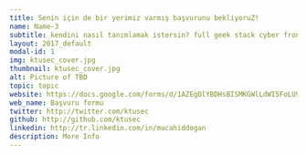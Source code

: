 ```yaml
---
title: Senin için de bir yerimiz varmış başvurunu bekliyoruZ!
name: Name-3
subtitle: kendini nasıl tanımlamak istersin? full geek stack cyber frontback developer :) 
layout: 2017_default
modal-id: 1
img: ktusec_cover.jpg
thumbnail: ktusec_cover.jpg
alt: Picture of TBD
topic: topıc
website: https://docs.google.com/forms/d/1AZEgOlYBDHsBISMKGWlLdWI5FoLU9qHpLIBj6r2Wv9w/viewform?edit_requested=true
web_name: Başvuru formu
twitter: http://twitter.com/ktusec
github: http://github.com/ktusec
linkedin: http://tr.linkedin.com/in/mucahiddogan
description: More Info
---
```

